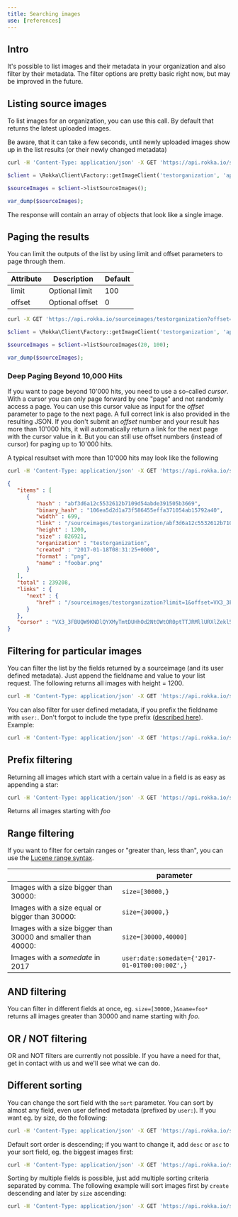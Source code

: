 ```yaml
---
title: Searching images
use: [references]
---
```


## Intro

It's possible to list images and their metadata in your organization and also filter by their metadata. The filter options are pretty basic right now, but may be improved in the future.


## Listing source images

To list images for an organization, you can use this call. By default that returns the latest uploaded images.

Be aware, that it can take a few seconds, until newly uploaded images show up in the list results (or their newly changed metadata)


```bash
curl -H 'Content-Type: application/json' -X GET 'https://api.rokka.io/sourceimages/testorganization'
```
```php
$client = \Rokka\Client\Factory::getImageClient('testorganization', 'apiKey', 'apiSecret');

$sourceImages = $client->listSourceImages();

var_dump($sourceImages);
```

The response will contain an array of objects that look like a single image.

## Paging the results

You can limit the outputs of the list by using limit and offset parameters to page through them.

| Attribute | Description | Default |
| -------------- | ------------- | ------------- |
| limit | Optional limit | 100 |
| offset | Optional offset | 0 |

```bash
curl -X GET 'https://api.rokka.io/sourceimages/testorganization?offset=100limit=20'
```
```php
$client = \Rokka\Client\Factory::getImageClient('testorganization', 'apiKey', 'apiSecret');

$sourceImages = $client->listSourceImages(20, 100);

var_dump($sourceImages);
```

### Deep Paging Beyond 10,000 Hits

If you want to page beyond 10'000 hits, you need to use a so-called _cursor_. With a cursor you can only page forward by one "page" and not randomly access a page.
You can use this cursor value as input for the _offset_ parameter to page to the next page. A full correct link is also provided in the resulting JSON.
If you don't submit an _offset_ number and your result has more than 10'000 hits, it will automatically return a link for the next page with the cursor value in it.
But you can still use offset numbers (instead of cursor) for paging up to 10'000 hits.

A typical resultset with more than 10'000 hits may look like the following

```bash
curl -H 'Content-Type: application/json' -X GET 'https://api.rokka.io/sourceimages/testorganization?limit=1'
```
```json
{
   "items" : [
      {
         "hash" : "abf3d6a12c5532612b7109d54abde391505b3669",
         "binary_hash" : "106ea5d2d1a73f586455effa371054ab15792a40",
         "width" : 699,
         "link" : "/sourceimages/testorganization/abf3d6a12c5532612b7109d54abde391505b3669",
         "height" : 1200,
         "size" : 826921,
         "organization" : "testorganization",
         "created" : "2017-01-18T08:31:25+0000",
         "format" : "png",
         "name" : "foobar.png"
      }
   ],
   "total" : 239208,
   "links" : {
      "next" : {
         "href" : "/sourceimages/testorganization?limit=1&offset=VX3_3FBUQW9KNDlQYXMyTmtDUHhOd2NtOWtOR0ptTTJRMllURXlZekl5TXpNM01USmlOekV3T1dRMU5HRmlaR1V6T1RFMU1EVmlNelkyT1cxcFozSnZjdz09AQ"
      }
   },
   "cursor" : "VX3_3FBUQW9KNDlQYXMyTmtDUHhOd2NtOWtOR0ptTTJRMllURXlZekl5TXpNM01USmlOekV3T1dRMU5HRmlaR1V6T1RFMU1EVmlNelkyT1cxcFozSnZjdz09AQ"
}
```

## Filtering for particular images

You can filter the list by the fields returned by a sourceimage (and its user defined metadata). Just append the fieldname and value to your list request. The following returns all images with height = 1200.


```bash
curl -H 'Content-Type: application/json' -X GET 'https://api.rokka.io/sourceimages/testorganization?height=1200'
```

You can also filter for user defined metadata, if you prefix the fieldname with `user:`. Don't forgot to include the type prefix ([described here](user-metadata.html)). Example:

```bash
curl -H 'Content-Type: application/json' -X GET 'https://api.rokka.io/sourceimages/testorganization?user:int:foo=3'
```

## Prefix filtering

Returning all images which start with a certain value in a field is as easy as appending a star:

```bash
curl -H 'Content-Type: application/json' -X GET 'https://api.rokka.io/sourceimages/testorganization?name=foo*'
```

Returns all images starting with _foo_

## Range filtering

If you want to filter for certain ranges or "greater than, less than", you can use the [Lucene range syntax](https://lucene.apache.org/core/2_9_4/queryparsersyntax.html#Range%20Searches).

|                                                              | parameter            |
|--------------------------------------------------------------|----------------------|
| Images with a size bigger than 30000:                        | `size=[30000,}`      |
| Images with a size equal or bigger than 30000:               | `size={30000,}`      |
| Images with a size bigger than 30000 and smaller than 40000: | `size=[30000,40000]` |
| Images with a _somedate_ in 2017                             | `user:date:somedate={'2017-01-01T00:00:00Z',}` |

## AND filtering

You can filter in different fields at once, eg. `size=[30000,}&name=foo*` returns all images greater than 30000 and name starting with _foo_.

## OR / NOT filtering

OR and NOT filters are currently not possible. If you have a need for that, get in contact with us and we'll see what we can do.

## Different sorting

You can change the sort field with the `sort` parameter.
You can sort by almost any field, even user defined metadata (prefixed by `user:`).
If you want eg. by size, do the following:

```bash
curl -H 'Content-Type: application/json' -X GET 'https://api.rokka.io/sourceimages/testorganization?sort=size'
```

Default sort order is descending; if you want to change it, add `desc` or `asc` to
your sort field, eg. the biggest images first:

```bash
curl -H 'Content-Type: application/json' -X GET 'https://api.rokka.io/sourceimages/testorganization?sort=size desc'
```

Sorting by multiple fields is possible, just add multiple sorting criteria separated by comma.
The following example will sort images first by `create` descending and later by `size` ascending: 

```bash
curl -H 'Content-Type: application/json' -X GET 'https://api.rokka.io/sourceimages/testorganization?sort=created desc,size asc'
```
